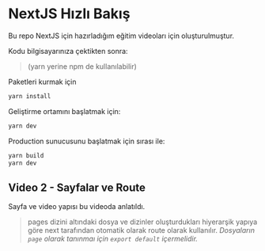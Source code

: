 # NextJS Hızlı Bakış

Bu repo NextJS için hazırladığım eğitim videoları için oluşturulmuştur.

Kodu bilgisayarınıza çektikten sonra:

> (yarn yerine npm de kullanılabilir)

Paketleri kurmak için

```bash
yarn install
```

Geliştirme ortamını başlatmak için:

```bash
yarn dev
```

Production sunucusunu başlatmak için sırası ile:

```bash
yarn build
yarn dev
```

## Video 2 - Sayfalar ve Route

Sayfa ve video yapısı bu videoda anlatıldı.

> pages dizini altındaki dosya ve dizinler oluşturdukları hiyerarşik yapıya göre next tarafından otomatik olarak route olarak kullanılır.
> _Dosyaların `page` olarak tanınmaı için `export default` içermelidir._
